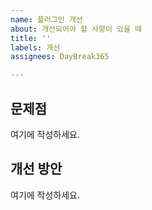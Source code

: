 ```yaml
---
name: 플러그인 개선
about: 개선되어야 할 사항이 있을 때
title: ''
labels: 개선
assignees: DayBreak365

---
```


## 문제점
여기에 작성하세요.
## 개선 방안
여기에 작성하세요.
